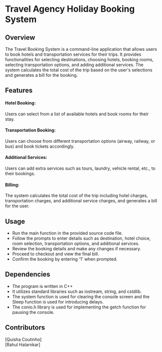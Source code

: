 # Travel Agency Holiday Booking System
## Overview
The Travel Booking System is a command-line application that allows users to book hotels and transportation services for their trips. 
It provides functionalities for selecting destinations, choosing hotels, booking rooms, selecting transportation options, and adding additional services. 
The system calculates the total cost of the trip based on the user's selections and generates a bill for the booking.

## Features
#### Hotel Booking: 
Users can select from a list of available hotels and book rooms for their stay.
#### Transportation Booking:
Users can choose from different transportation options (airway, railway, or bus) and book tickets accordingly.
#### Additional Services:
Users can add extra services such as tours, laundry, vehicle rental, etc., to their bookings.
#### Billing: 
The system calculates the total cost of the trip including hotel charges, transportation charges, and additional service charges, and generates a bill for the user.

## Usage
* Run the main function in the provided source code file.
* Follow the prompts to enter details such as destination, hotel choice, room selection, transportation options, and additional services.
* Review the booking details and make any changes if necessary.
* Proceed to checkout and view the final bill.
* Confirm the booking by entering '1' when prompted.

## Dependencies
* The program is written in C++
* It utilizes standard libraries such as iostream, string, and cstdlib.
* The system function is used for clearing the console screen and the Sleep function is used for introducing delays.
* The conio.h library is used for implementing the getch function for pausing the console.

## Contributors
[Quisha Coutinho]  
[Rahul Halarnkar]
